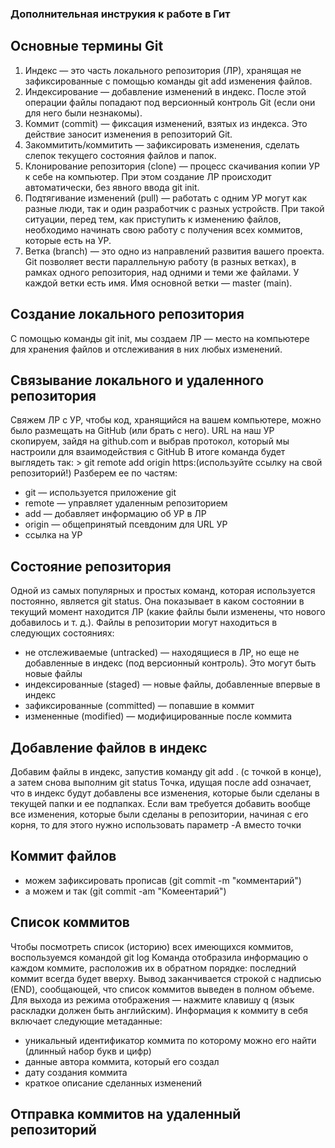 ### Дополнительная инструкия к работе в Гит
## Основные термины Git
1. Индекс — это часть локального репозитория (ЛР), хранящая не зафиксированные с помощью команды git add изменения файлов.
2. Индексирование — добавление изменений в индекс. После этой операции файлы попадают под версионный контроль Git (если они для него были незнакомы).
3. Коммит (commit) — фиксация изменений, взятых из индекса. Это действие заносит изменения в репозиторий Git.
4. Закоммитить/коммитить — зафиксировать изменения, сделать слепок текущего состояния файлов и папок.
5. Клонирование репозитория (clone) — процесс скачивания копии УР к себе на компьютер. При этом создание ЛР происходит автоматически, без явного ввода git init.
6. Подтягивание изменений (pull) — работать с одним УР могут как разные люди, так и один разработчик с разных устройств. При такой ситуации, перед тем, как приступить к изменению файлов, необходимо начинать свою работу с получения всех коммитов, которые есть на УР.
7. Ветка (branch) — это одно из направлений развития вашего проекта. Git позволяет вести параллельную работу (в разных ветках), в рамках одного репозитория, над одними и теми же файлами. У каждой ветки есть имя. Имя основной ветки — master (main).
## Создание локального репозитория
С помощью команды git init, мы создаем ЛР — место на компьютере для хранения файлов и отслеживания в них любых изменений.
## Связывание локального и удаленного репозитория
Свяжем ЛР с УР, чтобы код, хранящийся на вашем компьютере, можно было размещать на GitHub (или брать с него).
URL на наш УР скопируем, зайдя на github.com и выбрав протокол, который мы настроили для взаимодействия с GitHub
В итоге команда будет выглядеть так: > git remote add origin https:(используйте ссылку на свой репозиторий!)
Разберем ее по частям:
* git — используется приложение git
* remote — управляет удаленным репозиторием
* add — добавляет информацию об УР в ЛР
* origin — общепринятый псевдоним для URL УР
* ссылка на УР
## Состояние репозитория
Одной из самых популярных и простых команд, которая используется постоянно, является git status. Она показывает в каком состоянии в текущий момент находится ЛР (какие файлы были изменены, что нового добавилось и т. д.).
Файлы в репозитории могут находиться в следующих состояниях:
* не отслеживаемые (untracked) — находящиеся в ЛР, но еще не добавленные в индекс (под версионный контроль). Это могут быть новые файлы
* индексированные (staged) — новые файлы, добавленные впервые в индекс
* зафиксированные (committed) — попавшие в коммит
* измененные (modified) — модифицированные после коммита
## Добавление файлов в индекс
Добавим файлы в индекс, запустив команду git add . (с точкой в конце), а затем снова выполним git status
Точка, идущая после add означает, что в индекс будут добавлены все изменения, которые были сделаны в текущей папки и ее подпапках.
Если вам требуется добавить вообще все изменения, которые были сделаны в репозитории, начиная с его корня, то для этого нужно использовать параметр -A вместо точки
## Коммит файлов
* можем зафиксировать прописав (git commit -m "комментарий")
* а можем и так (git commit -am "Комеентарий")
## Список коммитов
Чтобы посмотреть список (историю) всех имеющихся коммитов, воспользуемся командой git log 
Команда отобразила информацию о каждом коммите, расположив их в обратном порядке: последний коммит всегда будет вверху.
Вывод заканчивается строкой с надписью (END), сообщающей, что список коммитов выведен в полном объеме. Для выхода из режима отображения — нажмите клавишу q (язык раскладки должен быть английским).
Информация к коммиту в себя включает следующие метаданные:
* уникальный идентификатор коммита по которому можно его найти (длинный набор букв и цифр)
* данные автора коммита, который его создал
* дату создания коммита
* краткое описание сделанных изменений
## Отправка коммитов на удаленный репозиторий
